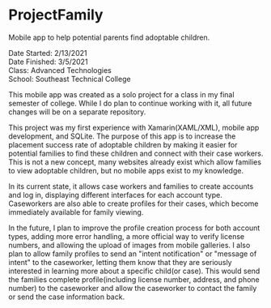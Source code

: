# ProjectFamily
Mobile app to help potential parents find adoptable children.

Date Started: 2/13/2021 <br>
Date Finished: 3/5/2021 <br>
Class: Advanced Technologies <br> 
School: Southeast Technical College

This mobile app was created as a solo project for a class in my final semester of college. While I do plan to continue working with it, all future changes will be on a separate repository. 

This project was my first experience with Xamarin(XAML/XML), mobile app development, and SQLite. The purpose of this app is to increase the placement success rate of adoptable children by making it easier for potential families to find these children and connect with their case workers. This is not a new concept, many websites already exist which allow families to view adoptable children, but no mobile apps exist to my knowledge. 

In its current state, it allows case workers and families to create accounts and log in, displaying different interfaces for each account type. Caseworkers are also able to create profiles for their cases, which become immediately available for family viewing. 

In the future, I plan to improve the profile creation process for both account types, adding more error handling, a more official way to verify license numbers, and allowing the upload of images from mobile galleries. I also plan to allow family profiles to send an "intent notification" or "message of intent" to the caseworker, letting them know that they are seriously interested in learning more about a specific child(or case). This would send the families complete profile(including license number, address, and phone number) to the caseworker and allow the caseworker to contact the family or send the case information back.
